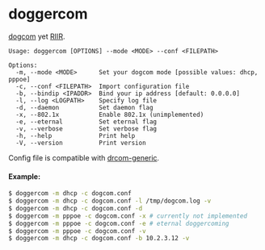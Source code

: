 # doggercom

[dogcom](https://github.com/mchome/dogcom) yet [RIIR](https://github.com/ansuz/RIIR).

```
Usage: doggercom [OPTIONS] --mode <MODE> --conf <FILEPATH>

Options:
  -m, --mode <MODE>      Set your dogcom mode [possible values: dhcp, pppoe]
  -c, --conf <FILEPATH>  Import configuration file
  -b, --bindip <IPADDR>  Bind your ip address [default: 0.0.0.0]
  -l, --log <LOGPATH>    Specify log file
  -d, --daemon           Set daemon flag
  -x, --802.1x           Enable 802.1x (unimplemented)
  -e, --eternal          Set eternal flag
  -v, --verbose          Set verbose flag
  -h, --help             Print help
  -V, --version          Print version
```

Config file is compatible with [drcom-generic](https://github.com/drcoms/drcom-generic).

#### Example:

```bash
$ doggercom -m dhcp -c dogcom.conf
$ doggercom -m dhcp -c dogcom.conf -l /tmp/dogcom.log -v
$ doggercom -m dhcp -c dogcom.conf -d
$ doggercom -m pppoe -c dogcom.conf -x # currently not implemented
$ doggercom -m pppoe -c dogcom.conf -e # eternal doggercoming
$ doggercom -m pppoe -c dogcom.conf -v
$ doggercom -m dhcp -c dogcom.conf -b 10.2.3.12 -v
```
